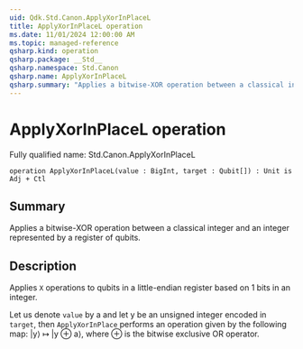 ```yaml
---
uid: Qdk.Std.Canon.ApplyXorInPlaceL
title: ApplyXorInPlaceL operation
ms.date: 11/01/2024 12:00:00 AM
ms.topic: managed-reference
qsharp.kind: operation
qsharp.package: __Std__
qsharp.namespace: Std.Canon
qsharp.name: ApplyXorInPlaceL
qsharp.summary: "Applies a bitwise-XOR operation between a classical integer and an integer represented by a register of qubits."
---
```


# ApplyXorInPlaceL operation

Fully qualified name: Std.Canon.ApplyXorInPlaceL

```qsharp
operation ApplyXorInPlaceL(value : BigInt, target : Qubit[]) : Unit is Adj + Ctl
```

## Summary
Applies a bitwise-XOR operation between a classical integer and an
integer represented by a register of qubits.

## Description
Applies `X` operations to qubits in a little-endian register based on
1 bits in an integer.

Let us denote `value` by a and let y be an unsigned integer encoded in `target`,
then `ApplyXorInPlace` performs an operation given by the following map:
|y⟩ ↦ |y ⊕ a⟩, where ⊕ is the bitwise exclusive OR operator.
